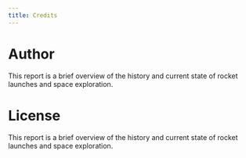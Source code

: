 ```yaml
---
title: Credits
---
```


# Author

This report is a brief overview of the history and current state of rocket launches and space exploration.

# License

This report is a brief overview of the history and current state of rocket launches and space exploration.
